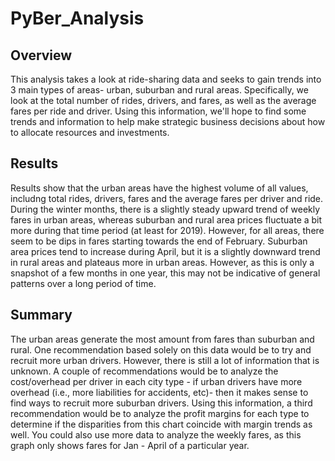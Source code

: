 # PyBer_Analysis

## Overview
This analysis takes a look at ride-sharing data and seeks to gain trends into 3 main types of areas- urban, suburban and rural areas. Specifically, we look at the total number of rides, drivers, and fares, as well as the average fares per ride and driver. Using this information, we'll hope to find some trends and information to help make strategic business decisions about how to allocate resources and investments.

## Results
Results show that the urban areas have the highest volume of all values, includng total rides, drivers, fares and the average fares per driver and ride. During the winter months, there is a slightly steady upward trend of weekly fares in urban areas, whereas suburban and rural area prices fluctuate a bit more during that time period (at least for 2019). However, for all areas, there seem to be dips in fares starting towards the end of February. Suburban area prices tend to increase during April, but it is a slightly downward trend in rural areas and plateaus more in urban areas. However, as this is only a snapshot of a few months in one year, this may not be indicative of general patterns over a long period of time.


## Summary
The urban areas generate the most amount from fares than suburban and rural. One recommendation based solely on this data would be to try and recruit more urban drivers. However, there is still a lot of information that is unknown. A couple of recommendations would be to analyze the cost/overhead per driver in each city type - if urban drivers have more overhead (i.e., more liabilities for accidents, etc)- then it makes sense to find ways to recruit more suburban drivers. Using this information, a third recommendation would be to analyze the profit margins for each type to determine if the disparities from this chart coincide with margin trends as well. You could also use more data to analyze the weekly fares, as this graph only shows fares for Jan - April of a particular year. 

